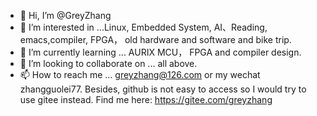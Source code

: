 - 👋 Hi, I’m @GreyZhang
- 👀 I’m interested in ...Linux, Embedded System, AI、Reading, emacs,compiler, FPGA， old hardware and software and bike trip.
- 🌱 I’m currently learning ... AURIX MCU， FPGA and compiler design.
- 💞️ I’m looking to collaborate on ... all above.
- 📫 How to reach me ... greyzhang@126.com or my wechat zhangguolei77. Besides, github is not easy to access so I would try to use gitee instead. Find me here: https://gitee.com/greyzhang

<!---
GreyZhang/GreyZhang is a ✨ special ✨ repository because its `README.md` (this file) appears on your GitHub profile.
You can click the Preview link to take a look at your changes.
--->
